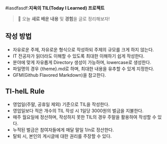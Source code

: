 #iasdfasdf:**지옥의 TIL(Today I Learned) 프로젝트**

> 📆 오늘 **새로 배운 내용** 및 **경험**을 글로 정리해보자!

## **작성 방법**

- 자유로운 주제, 자유로운 형식으로 작성하되 주제의 규모를 크게 하지 않는다.
- IT 전공자가 읽더라도 이해할 수 있도록 최대한 이해하기 쉽게 작성한다.
- 분야에 맞게 자유롭게 Directory 생성이 가능하며, lowercase로 생성한다.
- 파일명의 경우 {theme}.md로 하며, 최대한 내용을 유추할 수 있게 지정한다.
- GFM(Github Flavored Markdown)을 참고한다.

## **TI-helL Rule**

- 영업일(주말, 공휴일 제외) 기준으로 TIL을 작성한다.
- 영업일보다 적은 개수의 TIL 작성 시 1일당 3000원의 벌금을 지불한다.
- 매주 월요일에 정산하며, 작성하지 못한 TIL의 경우 주말을 활용하여 작성할 수 있다.
- 누적된 벌금은 참여자들에게 매달 말일 1/n로 정산한다.
- 탈퇴 시, 본인의 게시글에 대한 권리를 주장할 수 있다.
